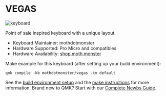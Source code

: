 # VEGAS

![keyboard](https://i.imgur.com/VFN43xa.jpg)

Point of sale inspired keyboard with a unique layout.

* Keyboard Maintainer: mothdotmonster
* Hardware Supported: Pro Micro and compatibles
* Hardware Availability: [shop.moth.monster](http://shop.moth.monster/product/vegas)

Make example for this keyboard (after setting up your build environment):

    qmk compile -kb mothdotmonster/vegas -km default

See the [build environment setup](https://docs.qmk.fm/#/getting_started_build_tools) and the [make instructions](https://docs.qmk.fm/#/getting_started_make_guide) for more information. Brand new to QMK? Start with our [Complete Newbs Guide](https://docs.qmk.fm/#/newbs).
